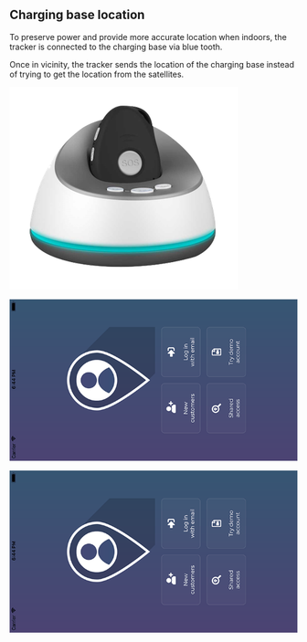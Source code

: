## Charging base location
To preserve power and provide more accurate location when indoors, the tracker is connected to the charging base via blue tooth.

Once in vicinity, the tracker sends the location of the charging base instead of trying to get the location from the satellites.

![charging base](https://raw.githubusercontent.com/caiteltd/public/master/assets/charging-base.png)

![locaite](https://raw.githubusercontent.com/caiteltd/public/master/assets/locaite-app.png)

![locaite rotated](https://raw.githubusercontent.com/caiteltd/public/master/assets/locaite-app-rotated.png)
